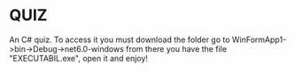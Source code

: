 # QUIZ
An C# quiz. To access it you must download the folder go to WinFormApp1->bin->Debug->net6.0-windows from there you have the file "EXECUTABIL.exe", open it and enjoy!
